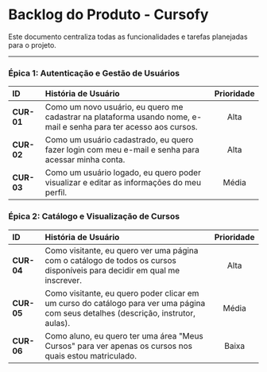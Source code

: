 # Backlog do Produto - Cursofy

Este documento centraliza todas as funcionalidades e tarefas planejadas para o projeto.

---

### Épica 1: Autenticação e Gestão de Usuários

| ID | História de Usuário | Prioridade |
| :--- | :--- | :---: |
| **CUR-01** | Como um novo usuário, eu quero me cadastrar na plataforma usando nome, e-mail e senha para ter acesso aos cursos. | Alta |
| **CUR-02** | Como um usuário cadastrado, eu quero fazer login com meu e-mail e senha para acessar minha conta. | Alta |
| **CUR-03** | Como um usuário logado, eu quero poder visualizar e editar as informações do meu perfil. | Média |

### Épica 2: Catálogo e Visualização de Cursos

| ID | História de Usuário | Prioridade |
| :--- | :--- | :---: |
| **CUR-04** | Como visitante, eu quero ver uma página com o catálogo de todos os cursos disponíveis para decidir em qual me inscrever. | Alta |
| **CUR-05** | Como visitante, eu quero poder clicar em um curso do catálogo para ver uma página com seus detalhes (descrição, instrutor, aulas). | Média |
| **CUR-06** | Como aluno, eu quero ter uma área "Meus Cursos" para ver apenas os cursos nos quais estou matriculado. | Baixa |